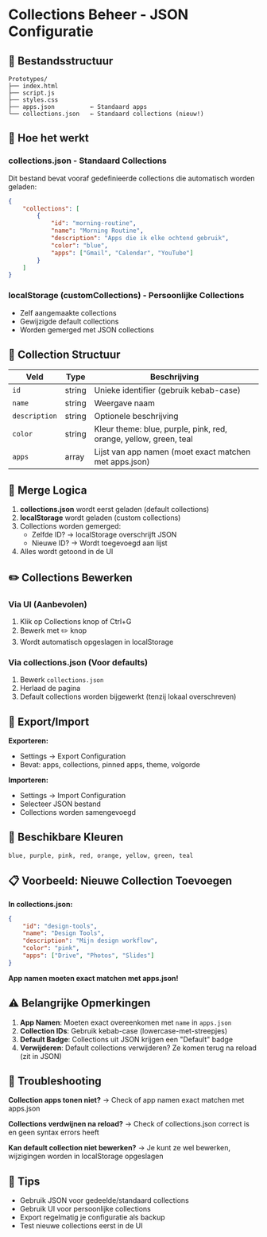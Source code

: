 # Collections Beheer - JSON Configuratie

## 📁 Bestandsstructuur

```
Prototypes/
├── index.html
├── script.js
├── styles.css
├── apps.json          ← Standaard apps
└── collections.json   ← Standaard collections (nieuw!)
```

## 🎯 Hoe het werkt

### **collections.json** - Standaard Collections
Dit bestand bevat vooraf gedefinieerde collections die automatisch worden geladen:

```json
{
    "collections": [
        {
            "id": "morning-routine",
            "name": "Morning Routine",
            "description": "Apps die ik elke ochtend gebruik",
            "color": "blue",
            "apps": ["Gmail", "Calendar", "YouTube"]
        }
    ]
}
```

### **localStorage (customCollections)** - Persoonlijke Collections
- Zelf aangemaakte collections
- Gewijzigde default collections
- Worden gemerged met JSON collections

## 📝 Collection Structuur

| Veld | Type | Beschrijving |
|------|------|--------------|
| `id` | string | Unieke identifier (gebruik kebab-case) |
| `name` | string | Weergave naam |
| `description` | string | Optionele beschrijving |
| `color` | string | Kleur theme: blue, purple, pink, red, orange, yellow, green, teal |
| `apps` | array | Lijst van app namen (moet exact matchen met apps.json) |

## 🔄 Merge Logica

1. **collections.json** wordt eerst geladen (default collections)
2. **localStorage** wordt geladen (custom collections)
3. Collections worden gemerged:
   - Zelfde ID? → localStorage overschrijft JSON
   - Nieuwe ID? → Wordt toegevoegd aan lijst
4. Alles wordt getoond in de UI

## ✏️ Collections Bewerken

### Via UI (Aanbevolen)
1. Klik op Collections knop of Ctrl+G
2. Bewerk met ✏️ knop
3. Wordt automatisch opgeslagen in localStorage

### Via collections.json (Voor defaults)
1. Bewerk `collections.json`
2. Herlaad de pagina
3. Default collections worden bijgewerkt (tenzij lokaal overschreven)

## 💾 Export/Import

**Exporteren:**
- Settings → Export Configuration
- Bevat: apps, collections, pinned apps, theme, volgorde

**Importeren:**
- Settings → Import Configuration
- Selecteer JSON bestand
- Collections worden samengevoegd

## 🎨 Beschikbare Kleuren

```
blue, purple, pink, red, orange, yellow, green, teal
```

## 📋 Voorbeeld: Nieuwe Collection Toevoegen

**In collections.json:**
```json
{
    "id": "design-tools",
    "name": "Design Tools",
    "description": "Mijn design workflow",
    "color": "pink",
    "apps": ["Drive", "Photos", "Slides"]
}
```

**App namen moeten exact matchen met apps.json!**

## ⚠️ Belangrijke Opmerkingen

1. **App Namen**: Moeten exact overeenkomen met `name` in `apps.json`
2. **Collection IDs**: Gebruik kebab-case (lowercase-met-streepjes)
3. **Default Badge**: Collections uit JSON krijgen een "Default" badge
4. **Verwijderen**: Default collections verwijderen? Ze komen terug na reload (zit in JSON)

## 🔧 Troubleshooting

**Collection apps tonen niet?**
→ Check of app namen exact matchen met apps.json

**Collections verdwijnen na reload?**
→ Check of collections.json correct is en geen syntax errors heeft

**Kan default collection niet bewerken?**
→ Je kunt ze wel bewerken, wijzigingen worden in localStorage opgeslagen

## 🚀 Tips

- Gebruik JSON voor gedeelde/standaard collections
- Gebruik UI voor persoonlijke collections  
- Export regelmatig je configuratie als backup
- Test nieuwe collections eerst in de UI
